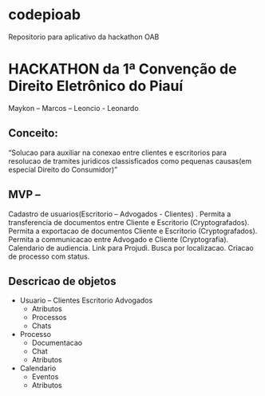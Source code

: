 # codepioab
Repositorio para aplicativo da hackathon OAB

# HACKATHON da 1ª Convenção de Direito Eletrônico do Piauí

Maykon – Marcos – Leoncio - Leonardo

## Conceito:
“Solucao para auxiliar na conexao entre clientes e escritorios para resolucao de tramites juridicos classisficados como pequenas causas(em especial Direito do Consumidor)”
	
## MVP –
Cadastro de usuarios(Escritorio – Advogados - Clientes) .
Permita a transferencia de documentos entre Cliente e Escritorio (Cryptografados).
Permita a exportacao de documentos Cliente e Escritorio (Cryptografados).
Permita a communicacao entre Advogado e Cliente (Cryptografia).
Calendario de audiencia.
Link para Projudi.
Busca por localizacao.
Criacao de processo com status.

## Descricao de objetos
* Usuario – Clientes Escritorio Advogados
	* Atributos
	* Processos
	* Chats
* Processo
	* Documentacao
	* Chat
	* Atributos
* Calendario
	* Eventos
	* Atributos
